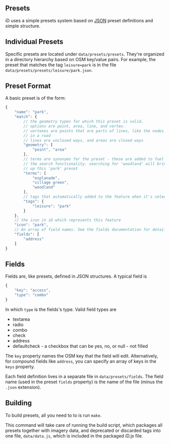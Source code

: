 ## Presets

iD uses a simple presets system based on [JSON](http://en.wikipedia.org/wiki/JSON)
preset definitions and simple structure.

## Individual Presets

Specific presets are located under `data/presets/presets`. They're organized in a
directory hierarchy based on OSM key/value pairs. For example, the preset that matches
the tag `leisure=park` is in the file `data/presets/presets/leisure/park.json`.

## Preset Format

A basic preset is of the form:

```javascript
{
    "name": "park",
    "match": {
        // the geometry types for which this preset is valid.
        // options are point, area, line, and vertex.
        // vertexes are points that are parts of lines, like the nodes
        // in a road
        // lines are unclosed ways, and areas are closed ways
        "geometry": [
            "point", "area"
        ],
        // terms are synonyms for the preset - these are added to fuel
        // the search functionality. searching for 'woodland' will bring
        // up this 'park' preset
        "terms": [
            "esplanade",
            "village green",
            "woodland"
        ],
        // tags that automatically added to the feature when it's selected
        "tags": {
            "leisure": "park"
        }
    },
    // the icon in iD which represents this feature
    "icon": "park",
    // An array of field names. See the fields documentation for details of what's valid here.
    "fields": [
        "address"
    ]
}
```

## Fields

Fields are, like presets, defined in JSON structures. A typical field is

```js
{
    "key": "access",
    "type": "combo"
}
```

In which `type` is the fields's type. Valid field types are

* textarea
* radio
* combo
* check
* address
* defaultcheck - a checkbox that can be yes, no, or null - not filled

The `key` property names the OSM key that the field will edit. Alternatively, for
compound fields like `address`, you can specify an array of keys in the `keys`
property.

Each field definition lives in a separate file in `data/presets/fields`. The field
name (used in the preset `fields` property) is the name of the file (minus the `.json`
extension).

## Building

To build presets, all you need to to is run `make`.

This command will take care of running the build script, which packages all presets
together with imagery data, and deprecated or discarded tags into one file, `data/data.js`,
which is included in the packaged iD.js file.
